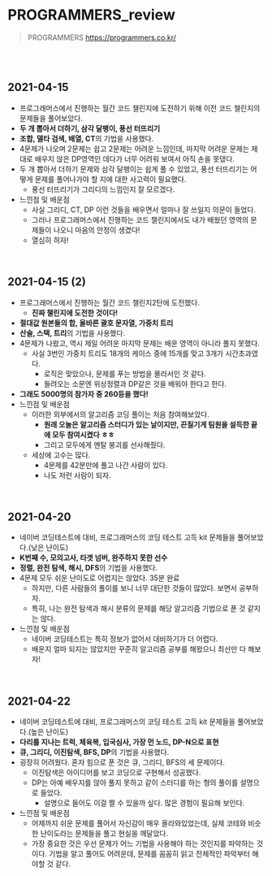 # PROGRAMMERS_review

> PROGRAMMERS https://programmers.co.kr/

<br/>

<br/>

## 2021-04-15

+ 프로그래머스에서 진행하는 월간 코드 챌린지에 도전하기 위해 이전 코드 챌린지의 문제들을 풀어보았다.
+ **두 개 뽑아서 더하기, 삼각 달팽이, 풍선 터뜨리기**
+ **조합, 델타 검색, 배열, CT**의 기법을 사용했다.
+ 4문제가 나오며 2문제는 쉽고 2문제는 어려운 느낌인데, 마지막 어려운 문제는 제대로 배우지 않은 DP영역인 데다가 너무 어려워 보여서 아직 손을 못댔다.
+ 두 개 뽑아서 더하기 문제와 삼각 달팽이는 쉽게 풀 수 있었고, 풍선 터뜨리기는 어떻게 문제를 풀어나가야 할 지에 대한 사고력이 필요했다.
  + 풍선 터뜨리기가 그리디의 느낌인지 잘 모르겠다.
+ 느낀점 및 배운점
  + 사실 그리디, CT, DP 이런 것들을 배우면서 얼마나 잘 쓰일지 의문이 들었다.
  + 그러나 프로그래머스에서 진행하는 코드 챌린지에서도 내가 배웠던 영역의 문제들이 나오니 마음의 안정이 생겼다!
  + 열심히 하자!

<br/>

## 2021-04-15 (2)

+ 프로그래머스에서 진행하는 월간 코드 챌린지2탄에 도전했다.
  + **진짜 챌린지에 도전한 것이다!**
+ **절대값 원본들의 합, 올바른 괄호 문자열, 가중치 트리**
+ **산술, 스택, 트리**의 기법을 사용했다.
+ 4문제가 나왔고, 역시 제일 어려운 마지막 문제는 배운 영역이 아니라 풀지 못했다.
  + 사실 3번인 가중치 트리도 18개의 케이스 중에 15개를 맞고 3개가 시간초과였다.
    + 로직은 맞았으나, 문제를 푸는 방법을 몰라서인 것 같다.
    + 들려오는 소문엔 위상정렬과 DP같은 것을 배워야 한다고 한다.
+ **그래도 5000명의 참가자 중 260등을 했다!**
+ 느낀점 및 배운점
  + 이러한 외부에서의 알고리즘 코딩 풀이는 처음 참여해보았다.
    + **원래 오늘은 알고리즘 스터디가 있는 날이지만, 끈질기게 팀원을 설득한 끝에 모두 참여시켰다 ㅎㅎ**
    + 그리고 모두에게 멘탈 붕괴를 선사해줬다.
  + 세상에 고수는 많다.
    + 4문제를 42분만에 풀고 나간 사람이 있다.
    + 나도 저런 사람이 되자.

<br/>

## 2021-04-20

+ 네이버 코딩테스트에 대비, 프로그래머스의 코딩 테스트 고득 kit 문제들을 풀어보았다.(낮은 난이도)
+ **K번째 수, 모의고사, 타겟 넘버, 완주하지 못한 선수**
+ **정렬, 완전 탐색, 해시, DFS**의 기법을 사용했다.
+ 4문제 모두 쉬운 난이도로 어렵지는 않았다. 35분 완료
  + 하지만, 다른 사람들의 풀이를 보니 너무 대단한 것들이 많았다. 보면서 공부하자.
  + 특히, 나는 완전 탐색과 해시 분류의 문제를 해당 알고리즘 기법으로 푼 것 같지는 않다.
+ 느낀점 및 배운점
  + 네이버 코딩테스트는 특히 정보가 없어서 대비하기가 더 어렵다.
  + 배운지 얼마 되지는 않았지만 꾸준히 알고리즘 공부를 해왔으니 최선만 다 해보자!

<br/>

## 2021-04-22

+ 네이버 코딩테스트에 대비, 프로그래머스의 코딩 테스트 고득 kit 문제들을 풀어보았다.(높은 난이도)
+ **다리를 지나는 트럭, 체육복, 입국심사, 가장 먼 노드, DP-N으로 표현**
+ **큐, 그리디, 이진탐색, BFS, DP**의 기법을 사용했다.
+ 굉장히 어려웠다. 혼자 힘으로 푼 것은 큐, 그리디, BFS의 세 문제이다.
  + 이진탐색은 아이디어를 보고 코딩으로 구현해서 성공했다.
  + DP는 아예 배우지를 않아 풀지 못하고 같이 스터디를 하는 형의 풀이를 설명으로 들었다.
    + 설명으로 들어도 이걸 짤 수 있을까 싶다. 많은 경험이 필요해 보인다.
+ 느낀점 및 배운점
  + 어제까지 쉬운 문제를 풀어서 자신감이 매우 올라와있었는데, 실제 코테와 비슷한 난이도라는 문제들을 풀고 현실을 깨달았다.
  + 가장 중요한 것은 우선 문제가 어느 기법을 사용해야 하는 것인지를 파악하는 것이다. 기법을 알고 풀어도 어려운데, 문제를 꼼꼼히 읽고 전체적인 파악부터 해야할 것 같다.